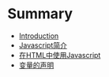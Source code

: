 # Summary

* [Introduction](README.md)
* [Javascript简介](chapter1.md)
* [在HTML中使用Javascript](zai-html-zhong-shi-yong-javascript.md)
* [变量的声明](bian-liang-de-sheng-ming.md)

